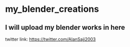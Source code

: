 # my_blender_creations
## I will upload my blender works in here
twitter link: https://twitter.com/AlanSaji2003
